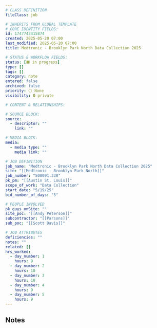 ```yaml
---
# CLASS DEFINITION
fileClass: job

# INHERITS FROM GLOBAL TEMPLATE
# CORE IDENTITY FIELDS:
id: 1747742415874
created: 2025-05-20 07:00
last_modified: 2025-05-20 07:00
title: Medtronic - Brooklyn Park North Data Collection 2025

# STATUS & WORKFLOW FIELDS:
status: [🟧 in progress]
type: []
tags: []
category: note
entered: false
archived: false
priority: ⚪ None
visibility: 🔒 private

# CONTENT & RELATIONSHIPS:

# SOURCE BLOCK:
source:
  - descriptor: ""
    link: ""

# MEDIA BLOCK:
media:
  - media type: ""
    media link: ""

# JOB DEFINITION
job_name: "Medtronic - Brooklyn Park North Data Collection 2025"
site: "[[Medtronic - Brooklyn Park North]]"
job_number: "S00091.330"
pk_pm: "[[Austin St. Louis]]"
scope_of_work: "Data Collection"
start_date: "5/19/25"
bid_number_of_days: "5"

# PEOPLE INVOLVED
pk_guys_onSite: ""
site_poc: "[[Andy Peterson]]"
subcontractor: "[[Parsons]]"
sub_poc: "[[Scott Davis]]"

# JOB ATTRIBUTES
deficiencies: ""
notes: ""
related: []
hrs_worked:
  - day_number: 1
    hours: 9
  - day_number: 2
    hours: 10
  - day_number: 3
    hours: 10
  - day_number: 4
    hours: 9
  - day_number: 5
    hours: 9
---
```


## Notes